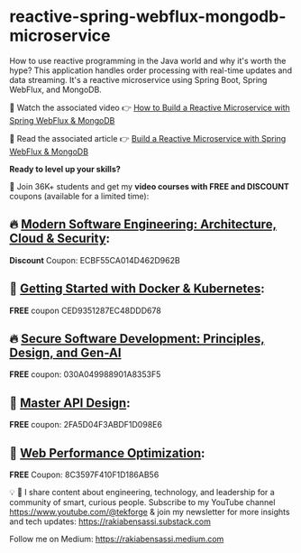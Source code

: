 # reactive-spring-webflux-mongodb-microservice
How to use reactive programming in the Java world and why it's worth the hype?
This application handles order processing with real-time updates and data streaming. It's a reactive microservice using Spring Boot, Spring WebFlux, and MongoDB.

🎥 Watch the associated video 👉 [How to Build a Reactive Microservice with Spring WebFlux & MongoDB](https://youtu.be/y5CsYhadZiA)

📖 Read the associated article  👉 [Build a Reactive Microservice with Spring WebFlux & MongoDB](https://code.likeagirl.io/spring-webflux-reactive-programming-dbb54540c465?sk=cdacd533da01245c15323d612a322ac7)

**Ready to level up your skills?**

🎁 Join 36K+ students and get my **video courses with FREE and DISCOUNT** coupons (available for a limited time):

## 🔥 [Modern Software Engineering: Architecture, Cloud & Security](https://www.udemy.com/course/software-security-gen-ai/?couponCode=ECBF55CA014D462D962B):
**Discount** Coupon: ECBF55CA014D462D962B

## 🐳 [Getting Started with Docker & Kubernetes](https://www.udemy.com/course/kubernetes-docker-practical-guide/?couponCode=CED9351287EC48DDD678):
**FREE** coupon CED9351287EC48DDD678

## 🔥 [Secure Software Development: Principles, Design, and Gen-AI](https://www.udemy.com/course/software-security-gen-ai/?couponCode=030A049988901A8353F5)
**FREE** coupon: 030A049988901A8353F5

## 💯 [Master API Design](https://www.udemy.com/course/master-api-design-authentication-and-authorization/?couponCode=2FA5D04F3ABDF1D098E6):
**FREE** coupon: 2FA5D04F3ABDF1D098E6

## 🚀 [Web Performance Optimization](https://www.udemy.com/course/identify-and-fix-javascript-memory-leaks/?couponCode=8C3597F410F1D186AB56):
**FREE** Coupon: 8C3597F410F1D186AB56

💡 🧠  I share content about engineering, technology, and leadership for a community of smart, curious people. Subscribe to my YouTube channel https://www.youtube.com/@tekforge & join my newsletter for more insights and tech updates: https://rakiabensassi.substack.com

Follow me on Medium: https://rakiabensassi.medium.com
